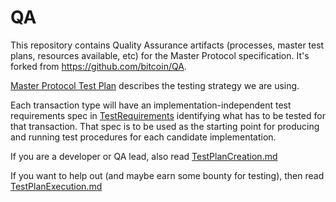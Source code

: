 QA
==

This repository contains Quality Assurance artifacts (processes, master test plans, resources available, etc)
for the Master Protocol specification. It's forked from https://github.com/bitcoin/QA.

[Master Protocol Test Plan](MasterProtocolTestPlan.md) describes the testing strategy we are using.

Each transaction type will have an implementation-independent test requirements spec in [TestRequirements](TestRequirements) identifying what has to be tested for that transaction. That spec is to be used as the starting point for producing and running test procedures for each candidate implementation.

If you are a developer or QA lead, also read
[TestPlanCreation.md](TestPlanCreation.md)

If you want to help out (and maybe earn some bounty for testing), then read [TestPlanExecution.md](TestPlanExecution.md)

